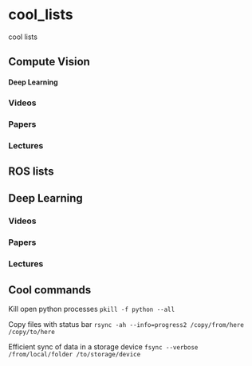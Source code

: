 # cool_lists
cool lists 


## Compute Vision

#### Deep Learning 
### Videos
### Papers
### Lectures

## ROS lists
## Deep Learning 
### Videos
### Papers
### Lectures

## Cool commands 
Kill open python processes
```pkill -f python --all```

Copy files with status bar
```rsync -ah --info=progress2 /copy/from/here /copy/to/here```

Efficient sync of data in a storage device
```fsync --verbose /from/local/folder /to/storage/device```

